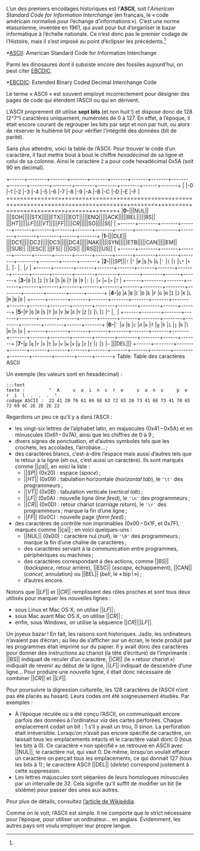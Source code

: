 L’un des premiers encodages historiques est l’**ASCII**, soit l’_American
Standard Code for Information Interchange_ (en français, le « code américain
normalisé pour l’échange d’informations »). C’est une norme étasunienne,
inventée en 1961, qui avait pour but d’organiser le bazar informatique à
l’échelle nationale. Ce n’est donc pas le premier codage de l’Histoire, mais il
s’est imposé au point d’éclipser les précédents.[^EBCDIC]

*[ASCII]: American Standard Code for Information Interchange

[^EBCDIC]:
  Parmi les dinosaures dont il subsiste encore des fossiles aujourd’hui, on peut
  citer [EBCDIC][].

*[EBCDIC]: Extended Binary Coded Decimal Interchange Code

[EBCDIC]: https://fr.wikipedia.org/wiki/EBCDIC

Le terme « ASCII » est souvent employé incorrectement pour désigner des pages de
code qui étendent l’ASCII ou qui en dérivent.

L’ASCII proprement dit utilise **sept bits** (et non huit !) et dispose donc de
128 (2^7^) caractères uniquement, numérotés de 0 à 127. En effet, à l’époque, il
était encore courant de regrouper les bits par sept et non par huit, ou alors de
réserver le huitième bit pour vérifier l’intégrité des données (bit de parité).

Sans plus attendre, voici la table de l’ASCII. Pour trouver le code d’un
caractère, il faut mettre bout à bout le chiffre _hexadécimal_ de sa ligne et
celui de sa colonne. Ainsi le caractère `Z` a pour code hexadécimal 0x5A (soit
90 en décimal).

+------+--------+-------+-------+-------+-------+-------+-------+-------+-------+--------+--------+--------+--------+--------+------+-------+
|      |-0      |-1     |-2     |-3     |-4     |-5     |-6     |-7     |-8     |-9      |-A      |-B      |-C      |-D      |-E    |-F     |
+======+========+=======+=======+=======+=======+=======+=======+=======+=======+========+========+========+========+========+======+=======+
|**0-**|||NUL|| |||SOH|||||STX|||||ETX|||||EOT|||||ENQ|||||ACK|||||BEL|||||BS|| |||_HT_|||||_LF_|||||_VT_|||||_FF_|||||_CR_|||||SO|||||SI|| |
+------+--------+-------+-------+-------+-------+-------+-------+-------+-------+--------+--------+--------+--------+--------+------+-------+
|**1-**|||DLE|| |||DC1|||||DC2|||||DC3|||||DC4|||||NAK|||||SYN|||||ETB|||||CAN|||||EM||  |||SUB|| |||ESC|| |||FS||  |||GS||  |||RS|||||US|| |
+------+--------+-------+-------+-------+-------+-------+-------+-------+-------+--------+--------+--------+--------+--------+------+-------+
|**2-**|||_SP_|||`!`    |`"`    |`#`    |`$`    |`%`    |`&`    |`'`    |`(`    |`)`     |`\*`    |`+`     |`,`     |`-`     |`.`   |`/`    |
+------+--------+-------+-------+-------+-------+-------+-------+-------+-------+--------+--------+--------+--------+--------+------+-------+
|**3-**|`0`     |`1`    |`2`    |`3`    |`4`    |`5`    |`6`    |`7`    |`8`    |`9`     |`:`     |`;`     |`<`     |`=`     |`>`   |`?`    |
+------+--------+-------+-------+-------+-------+-------+-------+-------+-------+--------+--------+--------+--------+--------+------+-------+
|**4-**|`@`     |`A`    |`B`    |`C`    |`D`    |`E`    |`F`    |`G`    |`H`    |`I`     |`J`     |`K`     |`L`     |`M`     |`N`   |`O`    |
+------+--------+-------+-------+-------+-------+-------+-------+-------+-------+--------+--------+--------+--------+--------+------+-------+
|**5-**|`P`     |`Q`    |`R`    |`S`    |`T`    |`U`    |`V`    |`W`    |`X`    |`Y`     |`Z`     |`[`     |`\`     |`]`     |`^`   |`_`    |
+------+--------+-------+-------+-------+-------+-------+-------+-------+-------+--------+--------+--------+--------+--------+------+-------+
|**6-**|`` ` `` |`a`    |`b`    |`c`    |`d`    |`e`    |`f`    |`g`    |`h`    |`i`     |`j`     |`k`     |`l`     |`m`     |`n`   |`o`    |
+------+--------+-------+-------+-------+-------+-------+-------+-------+-------+--------+--------+--------+--------+--------+------+-------+
|**7-**|`p`     |`q`    |`r`    |`s`    |`t`    |`u`    |`v`    |`w`    |`x`    |`y`     |`z`     |`{`     |`|`     |`}`     |`~`   |||DEL|||
+------+--------+-------+-------+-------+-------+-------+-------+-------+-------+--------+--------+--------+--------+--------+------+-------+
Table: Table des caractères ASCII

Un exemple (les valeurs sont en hexadécimal) :

    :::text
    texte :         "  A     v  a  i  n  c  r  e     s  a  n  s     p  e  r  i  l  .  .  .  "
    codage ASCII :  22 41 20 76 61 69 6E 63 72 65 20 73 41 6E 73 41 70 65 72 69 6C 2E 2E 2E 22

Regardons un peu ce qu’il y a dans l’ASCII :

-   les vingt-six lettres de l’alphabet latin, en majuscules (0x41 – 0x5A) et en
    minuscules (0x61 – 0x7A), ainsi que les chiffres de 0 à 9 ;
-   divers signes de ponctuation, et d’autres symboles tels que les crochets,
    les accolades, l’arrobase… ;
-   des caractères blancs, c’est-à-dire l’espace mais aussi d’autres tels que le
    retour à la ligne (eh oui, c’est aussi un caractère). Ils sont marqués comme
    ||_ça_||, en voici la liste :
    -   ||_SP_|| (0x20) : espace (_space_) ;
    -   ||_HT_|| (0x09) : tabulation horizontale (_horizontal tab_), le `'\t'`
        des programmeurs ;
    -   ||_VT_|| (0x0B) : tabulation verticale (_vertical tab_) ;
    -   ||_LF_|| (0x0A) : nouvelle ligne (_line feed_), le `'\n'` des
        programmeurs ;
    -   ||_CR_|| (0x0D) : retour chariot (_carriage return_), le `'\r'` des
        programmeurs ; marque la fin d’une ligne ;
    -   ||_FF_|| (0x0C) : nouvelle page (_form feed_) ;
-   des caractères de contrôle non imprimables (0x00 – 0x1F, et 0x7F), marqués
    comme ||ça|| ; en voici quelques-uns :
    -   ||NUL|| (0x00) : caractère nul (_null_), le `'\0'` des programmeurs ;
        marque la fin d’une chaîne de caractères ;
    -   des caractères servant à la communication entre programmes,
        périphériques ou machines ;
    -   des caractères correspondant à des actions, comme ||BS|| (_backspace_,
        retour arrière), ||ESC|| (_escape_, échappement), ||CAN|| (_cancel_,
        annulation) ou ||BEL|| (_bell_, le « bip ! ») ;
    -   d’autres encore.

Notons que ||_LF_|| et ||_CR_|| remplissent des rôles proches et sont tous deux
utilisés pour marquer les nouvelles lignes :

-   sous Linux et Mac OS X, on utilise ||_LF_|| ;
-   sous Mac avant Mac OS X, on utilise ||_CR_|| ;
-   enfin, sous Windows, on utilise la séquence ||_CR_||||_LF_||.

Un joyeux bazar ! En fait, les raisons sont historiques. Jadis, les ordinateurs
n’avaient pas d’écran ; au lieu de s’afficher sur un écran, le texte produit par
les programmes était imprimé sur du papier. Il y avait donc des caractères pour
donner des instructions au chariot (la tête d’écriture) de l’imprimante : ||BS||
indiquait de reculer d’un caractère, ||_CR_|| (le « retour chariot ») indiquait
de revenir au début de la ligne, ||_LF_|| indiquait de descendre d’une ligne…
Pour produire une nouvelle ligne, il était donc nécessaire de combiner ||_CR_||
et ||_LF_||.

Pour poursuivre la digression culturelle, les 128 caractères de l’ASCII n’ont
pas été placés au hasard. Leurs codes ont été soigneusement étudiés. Par
exemples :

-   À l’époque reculée où a été conçu l’ASCII, on communiquait encore parfois
    des données à l’ordinateur _via_ des cartes perforées. Chaque emplacement
    codait un bit : 1 s’il y avait un trou, 0 sinon. La perforation était
    irréversible. Lorsqu’on n’avait pas encore spécifié de caractère, on
    laissait tous les emplacements intacts et le caractère valait donc 0 (tous
    les bits à 0). Ce caractère « non spécifié » se retrouve en ASCII avec
    ||NUL||, le caractère nul, qui vaut 0. De même, lorsqu’on voulait effacer un
    caractère on perçait tous les emplacements, ce qui donnait 127 (tous les
    bits à 1) ; le caractère ASCII ||DEL|| (_delete_) correspond justement à
    cette suppression.
-   Les lettres majuscules sont séparées de leurs homologues minuscules par un
    intervalle de 32. Cela signifie qu’il suffit de modifier un bit (le sixième)
    pour passer des unes aux autres.

Pour plus de détails, consultez [l’article de Wikipédia][ASCII].

[ASCII]: https://fr.wikipedia.org/wiki/ASCII

Comme on le voit, l’ASCII est simple. Il ne comporte que le strict nécessaire
pour l’époque, pour utiliser un ordinateur… en anglais. Évidemment, les autres
pays ont voulu employer leur propre langue.
